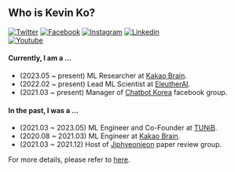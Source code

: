 ## Who is Kevin Ko?
[![Twitter](https://img.shields.io/badge/twitter-black?logo=twitter&logoColor=white&link=https://twitter.com/hyunwoongko)](https://twitter.com/hyunwoongko)
[![Facebook](https://img.shields.io/badge/facebook-black?logo=facebook&logoColor=white&link=https://www.facebook.com/hyunwoongko)](https://www.facebook.com/hyunwoongko)
[![Instagram](https://img.shields.io/badge/instagram-black?logo=instagram&logoColor=white&link=https://www.instagram.com/hyunwoong.ko/)](https://www.instagram.com/hyunwoong.ko/)
[![Linkedin](https://img.shields.io/badge/linkedin-black?logo=Linkedin&logoColor=white&link=https://www.linkedin.com/in/hyunwoongko/)](https://www.linkedin.com/in/hyunwoongko/)	
[![Youtube](https://img.shields.io/badge/youtube-black?logo=Youtube&logoColor=white&link=https://www.youtube.com/channel/UCYshy3K1v4MYQD379YB77Uw)](https://www.youtube.com/channel/UCYshy3K1v4MYQD379YB77Uw)

#### Currently, I am a ...
- (2023.05 ~ present) ML Researcher at [Kakao Brain](https://github.com/kakaobrain).
- (2022.02 ~ present) Lead ML Scientist at [EleutherAI](https://github.com/eleutherai).
- (2021.03 ~ present) Manager of [Chatbot Korea](https://www.facebook.com/groups/ChatbotDevKR) facebook group.

#### In the past, I was a ...
- (2021.03 ~ 2023.05) ML Engineer and Co-Founder at [TUNiB](https://github.com/tunib-ai).
- (2020.08 ~ 2021.03) ML Engineer at [Kakao Brain](https://github.com/kakaobrain).
- (2021.03 ~ 2021.12) Host of [Jiphyeonjeon](https://github.com/jiphyeonjeon) paper review group.

For more details, please refer to [here](https://github.com/hyunwoongko/hyunwoongko/blob/main/RESUME.md).
